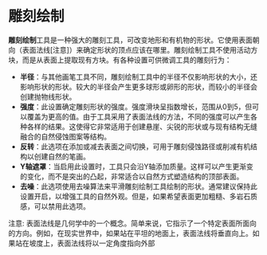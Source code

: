 # 雕刻绘制

**雕刻绘制**工具是一种强大的雕刻工具，可改变地形和有机物的形状。它使用表面朝向（表面法线[注意]）来确定形状的顶点应该在哪里。雕刻绘制工具不使用活动方块，而是从表面上提取现有方块。有各种设置可供微调工具的雕刻行为：

- **半径**：与其他画笔工具不同，雕刻绘制工具中的半径不仅影响形状的大小，还影响形状的形状。较大的半径会产生更多球形或卵形的形状，而较小的半径会创建抛物线形状。
- **强度**：此设置确定雕刻形状的强度。强度滑块呈指数增长，范围从0到5，但可以覆盖为更高的值。由于工具采用了表面法线的方法，不同的强度可以产生各种各样的结果。这使得它非常适用于创建悬崖、尖锐的形状或与现有结构无缝融合的自然侵蚀图案等结构。
- **反转**：此选项在添加或减去表面之间切换，可用于雕刻侵蚀路径或削减有机结构以创建自然的笔画。
- **Y轴遮罩**：当启用此设置时，工具只会沿Y轴添加质量。这样可以产生更渐变的变化，而不是突出的凸起，非常适合以自然方式塑造结构的顶部表面。
- **去噪**：此选项使用去噪算法来平滑雕刻绘制工具绘制的形状。通常建议保持此设置开启，以增强工具的自然外观。但是，如果希望表面更加粗糙、多岩石质感，可以禁用此选项。

注意: 表面法线是几何学中的一个概念。简单来说，它指示了一个特定表面所面向的方向。例如，在现实世界中，如果站在平坦的地面上，表面法线将垂直向上。如果站在坡度上，表面法线将以一定角度指向外部